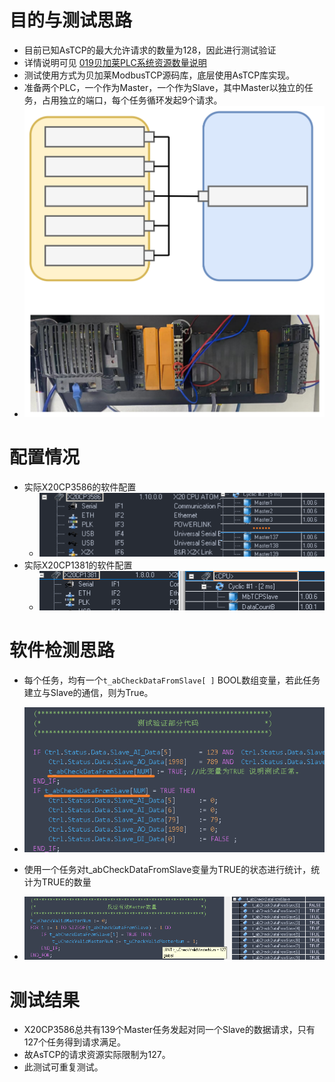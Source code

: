# 目的与测试思路
- 目前已知AsTCP的最大允许请求的数量为128，因此进行测试验证
- 详情说明可见 [019贝加莱PLC系统资源数量说明](../B02_技术_AutomationRuntime/019贝加莱PLC系统资源数量说明.md)
- 测试使用方式为贝加莱ModbusTCP源码库，底层使用AsTCP库实现。
- 准备两个PLC，一个作为Master，一个作为Slave，其中Master以独立的任务，占用独立的端口，每个任务循环发起9个请求。
- ![](036AsTCP通信数量限制测试.svg)
# 配置情况
- 实际X20CP3586的软件配置
    - ![](FILES/037贝加莱AsTCP通信数量限制与测试/image-20230302161107774.png)
- 实际X20CP1381的软件配置
    - ![](FILES/037贝加莱AsTCP通信数量限制与测试/image-20230302161128898.png)

# 软件检测思路
- 每个任务，均有一个`t_abCheckDataFromSlave[ ]` BOOL数组变量，若此任务建立与Slave的通信，则为True。
- ![](FILES/037贝加莱AsTCP通信数量限制与测试/image-20230302161157872.png)


- 使用一个任务对t_abCheckDataFromSlave变量为TRUE的状态进行统计，统计为TRUE的数量
- ![](FILES/037贝加莱AsTCP通信数量限制与测试/image-20230302161208983.png)

# 测试结果
- X20CP3586总共有139个Master任务发起对同一个Slave的数据请求，只有127个任务得到请求满足。
- 故AsTCP的请求资源实际限制为127。
- 此测试可重复测试。